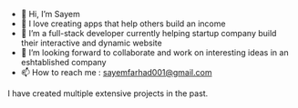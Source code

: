 - 👋 Hi, I’m Sayem
- 👀 I love creating apps that help others build an income
- 🌱 I’m a full-stack developer currently helping startup company build their interactive and dynamic website
- 💞️ I’m looking forward to collaborate and work on interesting ideas in an eshtablished company   
- 📫 How to reach me : sayemfarhad001@gmail.com

I have created multiple extensive projects in the past.

<!---
sayemfarhad001/sayemfarhad001 is a ✨ special ✨ repository because its `README.md` (this file) appears on your GitHub profile.
You can click the Preview link to take a look at your changes.
--->
